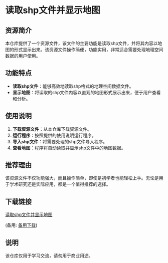 # 读取shp文件并显示地图

## 资源简介

本仓库提供了一个资源文件，该文件的主要功能是读取shp文件，并将其内容以地图的形式显示出来。该资源文件操作简便，功能实用，非常适合需要处理地理空间数据的用户使用。

## 功能特点

- **读取shp文件**：能够高效地读取shp格式的地理空间数据文件。
- **显示地图**：将读取的shp文件内容以直观的地图形式展示出来，便于用户查看和分析。

## 使用说明

1. **下载资源文件**：从本仓库下载资源文件。
2. **运行程序**：按照提供的使用说明运行程序。
3. **导入shp文件**：将需要处理的shp文件导入程序。
4. **查看地图**：程序将自动读取并显示shp文件中的地图数据。

## 推荐理由

该资源文件不仅功能强大，而且操作简单，即使是初学者也能轻松上手。无论是用于学术研究还是实际应用，都是一个值得推荐的选择。

## 下载链接
[读取shp文件并显示地图](https://pan.quark.cn/s/592587773cbd) 

(备用: [备用下载](https://pan.baidu.com/s/1MA2J9CK-R8oUy-oc41rG9Q?pwd=1234))

## 说明

该仓库仅用于学习交流，请勿用于商业用途。
